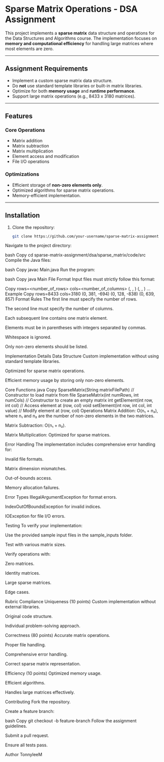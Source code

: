 # Sparse Matrix Operations - DSA Assignment

This project implements a **sparse matrix** data structure and operations for the Data Structures and Algorithms course. The implementation focuses on **memory and computational efficiency** for handling large matrices where most elements are zero.

---

## **Assignment Requirements**
- Implement a custom sparse matrix data structure.
- Do **not** use standard template libraries or built-in matrix libraries.
- Optimize for both **memory usage** and **runtime performance**.
- Support large matrix operations (e.g., 8433 x 3180 matrices).

---

## **Features**
### **Core Operations**
- Matrix addition
- Matrix subtraction
- Matrix multiplication
- Element access and modification
- File I/O operations

### **Optimizations**
- Efficient storage of **non-zero elements only**.
- Optimized algorithms for sparse matrix operations.
- Memory-efficient implementation.

---

## **Installation**
1. Clone the repository:
   ```bash
   git clone https://github.com/your-username/sparse-matrix-assignment.git
Navigate to the project directory:

bash
Copy
cd sparse-matrix-assignment/dsa/sparse_matrix/code/src
Compile the Java files:

bash
Copy
javac Main.java
Run the program:

bash
Copy
java Main
File Format
Input files must strictly follow this format:

Copy
rows=<number_of_rows>
cols=<number_of_columns>
(<row>, <column>, <value>)
(<row>, <column>, <value>)
...
Example
Copy
rows=8433
cols=3180
(0, 381, -694)
(0, 128, -838)
(0, 639, 857)
Format Rules
The first line must specify the number of rows.

The second line must specify the number of columns.

Each subsequent line contains one matrix element.

Elements must be in parentheses with integers separated by commas.

Whitespace is ignored.

Only non-zero elements should be listed.

Implementation Details
Data Structure
Custom implementation without using standard template libraries.

Optimized for sparse matrix operations.

Efficient memory usage by storing only non-zero elements.

Core Functions
java
Copy
SparseMatrix(String matrixFilePath) // Constructor to load matrix from file
SparseMatrix(int numRows, int numCols) // Constructor to create an empty matrix
int getElement(int row, int col) // Access element at (row, col)
void setElement(int row, int col, int value) // Modify element at (row, col)
Operations
Matrix Addition: O(n₁ + n₂), where n₁ and n₂ are the number of non-zero elements in the two matrices.

Matrix Subtraction: O(n₁ + n₂).

Matrix Multiplication: Optimized for sparse matrices.

Error Handling
The implementation includes comprehensive error handling for:

Invalid file formats.

Matrix dimension mismatches.

Out-of-bounds access.

Memory allocation failures.

Error Types
IllegalArgumentException for format errors.

IndexOutOfBoundsException for invalid indices.

IOException for file I/O errors.

Testing
To verify your implementation:

Use the provided sample input files in the sample_inputs folder.

Test with various matrix sizes.

Verify operations with:

Zero matrices.

Identity matrices.

Large sparse matrices.

Edge cases.

Rubric Compliance
Uniqueness (10 points)
Custom implementation without external libraries.

Original code structure.

Individual problem-solving approach.

Correctness (80 points)
Accurate matrix operations.

Proper file handling.

Comprehensive error handling.

Correct sparse matrix representation.

Efficiency (10 points)
Optimized memory usage.

Efficient algorithms.

Handles large matrices effectively.

Contributing
Fork the repository.

Create a feature branch:

bash
Copy
git checkout -b feature-branch
Follow the assignment guidelines.

Submit a pull request.

Ensure all tests pass.

Author
TonnyleeM
